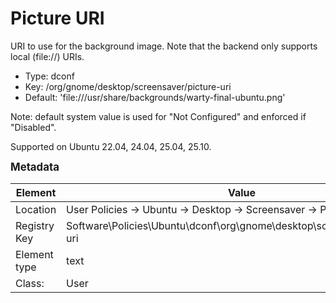 # Picture URI

URI to use for the background image. Note that the backend only supports local (file://) URIs.

- Type: dconf
- Key: /org/gnome/desktop/screensaver/picture-uri
- Default: 'file:///usr/share/backgrounds/warty-final-ubuntu.png'

Note: default system value is used for "Not Configured" and enforced if "Disabled".

Supported on Ubuntu 22.04, 24.04, 25.04, 25.10.



<span style="font-size: larger;">**Metadata**</span>

| Element      | Value            |
| ---          | ---              |
| Location     | User Policies -> Ubuntu -> Desktop -> Screensaver -> Picture URI    |
| Registry Key | Software\Policies\Ubuntu\dconf\org\gnome\desktop\screensaver\picture-uri         |
| Element type | text |
| Class:       | User       |

